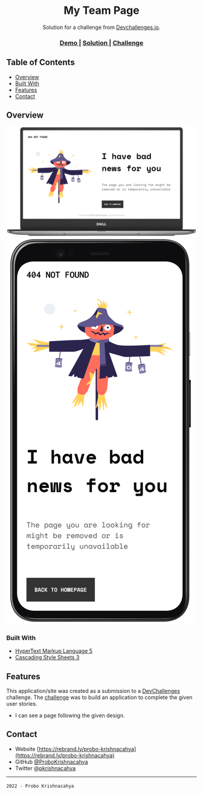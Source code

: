 <!-- Please update value in the {}  -->

<h1 align="center">My Team Page</h1>

<div align="center">
   Solution for a challenge from  <a href="http://devchallenges.io" target="_blank">Devchallenges.io</a>.
</div>

<div align="center">
  <h3>
    <a href="https://my-team-page-devchallenges-pk.vercel.app/">
      Demo
    </a>
    <span> | </span>
    <a href="https://github.com/ProboKrishnacahya/My_Team_Page_devChallenges">
      Solution
    </a>
    <span> | </span>
    <a href="https://devchallenges.io/challenges/hhmesazsqgKXrTkYkt0U">
      Challenge
    </a>
  </h3>
</div>

<!-- TABLE OF CONTENTS -->

## Table of Contents

- [Overview](#overview)
- [Built With](#built-with)
- [Features](#features)
- [Contact](#contact)

<!-- OVERVIEW -->

## Overview

![Desktop Mode View](./assets/img/Desktop.png)
![Mobile Mode View](./assets/img/Mobile.png)

### Built With

<!-- This section should list any major frameworks that you built your project using. Here are a few examples.-->

- [HyperText Markup Language 5](http://www.w3.org/TR/html5/)
- [Cascading Style Sheets 3](http://www.w3.org/TR/CSS/)

## Features

<!-- List the features of your application or follow the template. Don't share the figma file here :) -->

This application/site was created as a submission to a [DevChallenges](https://devchallenges.io/challenges) challenge. The [challenge](https://devchallenges.io/challenges/hhmesazsqgKXrTkYkt0U) was to build an application to complete the given user stories.

- I can see a page following the given design.

## Contact

- Website [https://rebrand.ly/probo-krishnacahya](https://rebrand.ly/probo-krishnacahya)
- GitHub [@ProboKrishnacahya](https://github.com/ProboKrishnacahya)
- Twitter [@pkrishnacahya](https://twitter.com/pkrishnacahya)

---

`2022 - Probo Krishnacahya`
